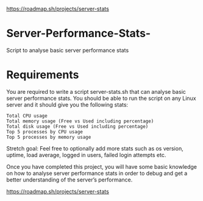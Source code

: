 https://roadmap.sh/projects/server-stats

# Server-Performance-Stats-
Script to analyse basic server performance stats

# Requirements

You are required to write a script server-stats.sh that can analyse basic server performance stats. You should be able to run the script on any Linux server and it should give you the following stats:

    Total CPU usage
    Total memory usage (Free vs Used including percentage)
    Total disk usage (Free vs Used including percentage)
    Top 5 processes by CPU usage
    Top 5 processes by memory usage

Stretch goal: Feel free to optionally add more stats such as os version, uptime, load average, logged in users, failed login attempts etc.

Once you have completed this project, you will have some basic knowledge on how to analyse server performance stats in order to debug and get a better understanding of the server’s performance.

https://roadmap.sh/projects/server-stats